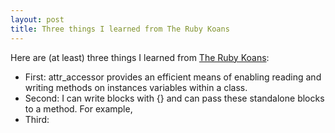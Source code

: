 ```yaml
---
layout: post
title: Three things I learned from The Ruby Koans
---
```


Here are (at least) three things I learned from [The Ruby Koans](http://rubykoans.com/):
- First: attr_accessor provides an efficient means of enabling reading and writing methods on instances variables within a class.
- Second: I can write blocks with {} and can pass these standalone blocks to a method. For example, 
- Third: 

